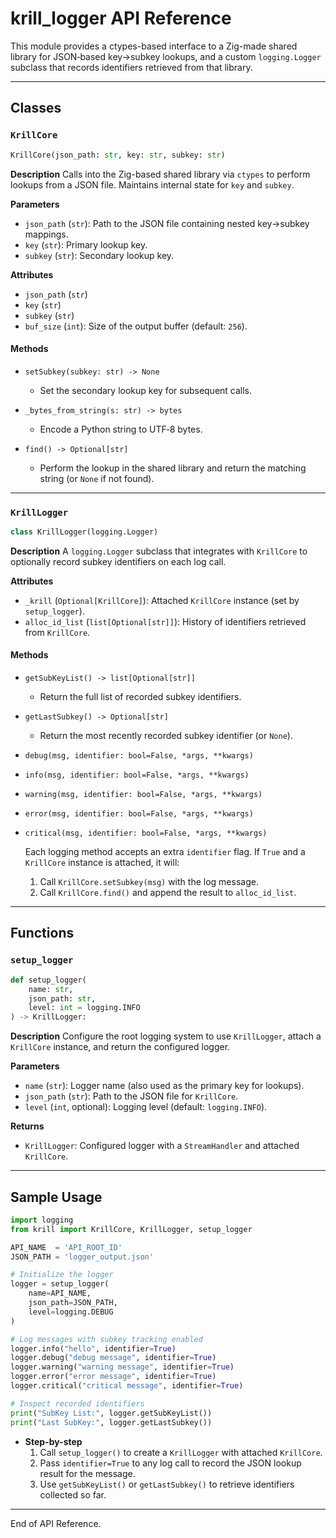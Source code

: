 # krill_logger API Reference

This module provides a ctypes-based interface to a Zig-made shared library for JSON‑based key→subkey lookups, and a custom `logging.Logger` subclass that records identifiers retrieved from that library.

---

## Classes

### `KrillCore`

```python
KrillCore(json_path: str, key: str, subkey: str)
```

**Description**
Calls into the Zig-based shared library via `ctypes` to perform lookups from a JSON file. Maintains internal state for `key` and `subkey`.

**Parameters**

- `json_path` (`str`): Path to the JSON file containing nested key→subkey mappings.
- `key` (`str`): Primary lookup key.
- `subkey` (`str`): Secondary lookup key.

**Attributes**

- `json_path` (`str`)
- `key` (`str`)
- `subkey` (`str`)
- `buf_size` (`int`): Size of the output buffer (default: `256`).

#### Methods

- `setSubkey(subkey: str) -> None`

  - Set the secondary lookup key for subsequent calls.

- `_bytes_from_string(s: str) -> bytes`

  - Encode a Python string to UTF‑8 bytes.

- `find() -> Optional[str]`
  - Perform the lookup in the shared library and return the matching string (or `None` if not found).

---

### `KrillLogger`

```python
class KrillLogger(logging.Logger)
```

**Description**
A `logging.Logger` subclass that integrates with `KrillCore` to optionally record subkey identifiers on each log call.

**Attributes**

- `_krill` (`Optional[KrillCore]`): Attached `KrillCore` instance (set by `setup_logger`).
- `alloc_id_list` (`list[Optional[str]]`): History of identifiers retrieved from `KrillCore`.

#### Methods

- `getSubKeyList() -> list[Optional[str]]`

  - Return the full list of recorded subkey identifiers.

- `getLastSubkey() -> Optional[str]`

  - Return the most recently recorded subkey identifier (or `None`).

- `debug(msg, identifier: bool=False, *args, **kwargs)`
- `info(msg, identifier: bool=False, *args, **kwargs)`
- `warning(msg, identifier: bool=False, *args, **kwargs)`
- `error(msg, identifier: bool=False, *args, **kwargs)`
- `critical(msg, identifier: bool=False, *args, **kwargs)`

  Each logging method accepts an extra `identifier` flag. If `True` and a `KrillCore` instance is attached, it will:

  1. Call `KrillCore.setSubkey(msg)` with the log message.
  2. Call `KrillCore.find()` and append the result to `alloc_id_list`.

---

## Functions

### `setup_logger`

```python
def setup_logger(
    name: str,
    json_path: str,
    level: int = logging.INFO
) -> KrillLogger:
```

**Description**
Configure the root logging system to use `KrillLogger`, attach a `KrillCore` instance, and return the configured logger.

**Parameters**

- `name` (`str`): Logger name (also used as the primary key for lookups).
- `json_path` (`str`): Path to the JSON file for `KrillCore`.
- `level` (`int`, optional): Logging level (default: `logging.INFO`).

**Returns**

- `KrillLogger`: Configured logger with a `StreamHandler` and attached `KrillCore`.

---

## Sample Usage

```python
import logging
from krill import KrillCore, KrillLogger, setup_logger

API_NAME  = 'API_ROOT_ID'
JSON_PATH = 'logger_output.json'

# Initialize the logger
logger = setup_logger(
    name=API_NAME,
    json_path=JSON_PATH,
    level=logging.DEBUG
)

# Log messages with subkey tracking enabled
logger.info("hello", identifier=True)
logger.debug("debug message", identifier=True)
logger.warning("warning message", identifier=True)
logger.error("error message", identifier=True)
logger.critical("critical message", identifier=True)

# Inspect recorded identifiers
print("SubKey List:", logger.getSubKeyList())
print("Last SubKey:", logger.getLastSubkey())
```

- **Step-by-step**
  1. Call `setup_logger()` to create a `KrillLogger` with attached `KrillCore`.
  2. Pass `identifier=True` to any log call to record the JSON lookup result for the message.
  3. Use `getSubKeyList()` or `getLastSubkey()` to retrieve identifiers collected so far.

---

End of API Reference.
